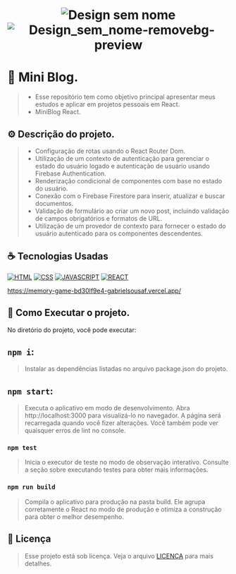 <h1 align="center" width:100%>

![Design sem nome](https://github.com/gabrielsousaf/Memory-Game-React/assets/121953504/696ce847-dbd2-439b-9560-3e4b6d23f3ca)
![Design_sem_nome-removebg-preview](https://github.com/gabrielsousaf/Memory-Game-React/assets/121953504/6ab9f216-c128-4e32-9434-f385402448c7)

 

# 📱 Mini Blog.
> * Esse repositório tem como objetivo principal apresentar meus estudos e aplicar em projetos pessoais em React.
> * MiniBlog React.
  

## ⚙ Descrição do projeto.
> * Configuração de rotas usando o React Router Dom.<br>
> * Utilização de um contexto de autenticação para gerenciar o estado do usuário logado e autenticação de usuário usando Firebase Authentication.<br>
> * Renderização condicional de componentes com base no estado do usuário.<br>
> * Conexão com o Firebase Firestore para inserir, atualizar e buscar documentos.<br>
> * Validação de formulário ao criar um novo post, incluindo validação de campos obrigatórios e formatos de URL.<br>
> * Utilização de um provedor de contexto para fornecer o estado do usuário autenticado para os componentes descendentes.
 

## ☕ Tecnologias Usadas

[![HTML](https://img.shields.io/badge/HTML5-E34F26?style=for-the-badge&logo=html5&logoColor=white)](#)
[![CSS](https://img.shields.io/badge/CSS3-1572B6?style=for-the-badge&logo=css3&logoColor=white)](#)
[![JAVASCRIPT](https://img.shields.io/badge/JavaScript-F7DF1E?style=for-the-badge&logo=javascript&logoColor=black)](#)
[![REACT](https://img.shields.io/badge/React-20232A?style=for-the-badge&logo=react&logoColor=61DAFB)](#)

https://memory-game-bd30lf9e4-gabrielsousaf.vercel.app/


## 📎 Como Executar o projeto.

No diretório do projeto, você pode executar:

## `npm i`:
> Instalar as dependências listadas no arquivo package.json do projeto.

## `npm start`: 
> Executa o aplicativo em modo de desenvolvimento.
> Abra http://localhost:3000 para visualizá-lo no navegador.
> A página será recarregada quando você fizer alterações.
> Você também pode ver quaisquer erros de lint no console.

### `npm test`
> Inicia o executor de teste no modo de observação interativo.
> Consulte a seção sobre executando testes para obter mais informações.

### `npm run build`
> Compila o aplicativo para produção na pasta build.
> Ele agrupa corretamente o React no modo de produção e otimiza a construção para obter o melhor desempenho.
   
## 📝 Licença

> Esse projeto está sob licença. Veja o arquivo [LICENÇA](LICENSE) para mais detalhes.


